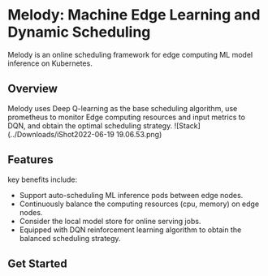 # Melody: Machine Edge Learning and Dynamic Scheduling 
Melody is an online scheduling framework for 
edge computing ML model inference on Kubernetes. 

## Overview
Melody uses Deep Q-learning as the base scheduling algorithm, use prometheus to monitor Edge computing resources and input metrics to DQN, and obtain the optimal scheduling strategy.
![Stack](../Downloads/iShot2022-06-19 19.06.53.png)
## Features
key benefits include:
- Support auto-scheduling ML inference pods between edge nodes.
- Continuously balance the computing resources (cpu, memory) on edge nodes.
- Consider the local model store for online serving jobs.
- Equipped with DQN reinforcement learning algorithm to obtain the balanced scheduling strategy.

## Get Started